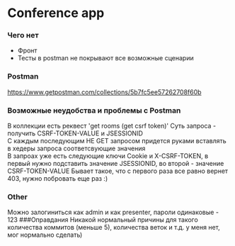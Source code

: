 # Conference app
### Чего нет
* Фронт
* Тесты в postman не покрывают все возможные сценарии
### Postman
https://www.getpostman.com/collections/5b7fc5ee57262708f60b

### Возможные неудобства и проблемы с Postman
В коллекции есть реквест 'get rooms (get csrf token)'
Суть запроса - получить CSRF-TOKEN-VALUE и JSESSIONID  
С каждым последующим НЕ GET запросом придется руками вставлять в хедеры запроса соответсвующие значения  
В запроах уже есть следующие ключи Cookie и X-CSRF-TOKEN, в первый нужно подставить значение JSESSIONID, во второй - значение CSRF-TOKEN-VALUE
Бывает такое, что с первого раза все равно вернет 403, нужно побровать еще раз :)
### Other
Можно залогиниться как admin и как presenter, пароли одинаковые - 123
###Оправдания
Никакой нормальный причины для такого количества коммитов (меньше 5), количества веток и т.д. у меня нет, мог нормально сделать)